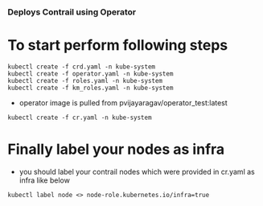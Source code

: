 ### Deploys Contrail using Operator 

# To start perform following steps

```
kubectl create -f crd.yaml -n kube-system
kubectl create -f operator.yaml -n kube-system
kubectl create -f roles.yaml -n kube-system
kubectl create -f km_roles.yaml -n kube-system
```
* operator image is pulled from pvijayaragav/operator_test:latest

```
kubectl create -f cr.yaml -n kube-system
```

# Finally label your nodes as infra
* you should label your contrail nodes which were provided in cr.yaml as infra like below
```
kubectl label node <> node-role.kubernetes.io/infra=true
```
